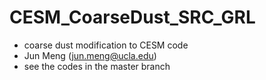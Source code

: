 # CESM_CoarseDust_SRC_GRL
- coarse dust modification to CESM code
- Jun Meng (jun.meng@ucla.edu)
- see the codes in the master branch 
